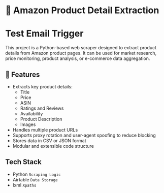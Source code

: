 # 🛒 Amazon Product Detail Extraction

# Test Email Trigger

This project is a Python-based web scraper designed to extract product details from Amazon product pages. It can be used for market research, price monitoring, product analysis, or e-commerce data aggregation.

## 🚀 Features

- Extracts key product details:
  - Title
  - Price
  - ASIN
  - Ratings and Reviews
  - Availability
  - Product Description
  - Images
- Handles multiple product URLs
- Supports proxy rotation and user-agent spoofing to reduce blocking
- Stores data in CSV or JSON format
- Modular and extensible code structure

## Tech Stack
- Python `Scraping Logic`
- Airtable `Data Storage`
- lxml `Xpaths`